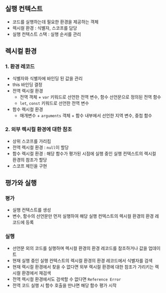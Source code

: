 ## 실행 컨텍스트

- 코드를 실행하는데 필요한 환경을 제공하는 객체
- 렉시컬 환경 : 식별자, 스코프를 담당
- 실행 컨텍스트 스택 : 실행 순서를 관리

## 렉시컬 환경

### 1. 환경 레코드

- 식별자와 식별자에 바인딩 된 값을 관리
- this 바인딩 결정
- 전역 렉시컬 환경
  - 전역 객체 + `var` 키워드로 선언한 전역 변수, 함수 선언문으로 정의된 전역 함수
  - `let`, `const` 키워드로 선언한 전역 변수
- 함수 렉시컬 환경
  - 매개변수 + `arguments` 객체 + 함수 내부에서 선언한 지역 변수, 중첩 함수

### 2. 외부 렉시컬 환경에 대한 참조

- 상위 스코프를 가리킴
- 전역 렉시컬 환경 : `null`이 할당
- 함수 렉시컬 환경 : 해당 함수가 평가된 시점에 실행 중인 실행 컨텍스트의 렉시컬 환경의 참조가 할당
- 스코프 체인을 구현

## 평가와 실행

### 평가

- 실행 컨텍스트를 생성
- 변수, 함수의 선언문만 먼저 실행하여 해당 실행 컨텍스트의 렉시컬 환경의 환경 레코드에 등록

### 실행

- 선언문 외의 코드를 실행하며 렉시컬 환경의 환경 레코드를 참조하거나 값을 업데이트
- 현재 실행 중인 실행 컨텍스트의 렉시컬 환경의 환경 레코드에서 식별자를 검색
- 현재 렉시컬 환경에서 찾을 수 없다면 외부 렉시컬 환경에 대한 참조가 가리키는 렉시컬 환경에서 재검색
- 전역 렉시컬 환경에서도 검색할 수 없다면 `Reference Error`
- 전역 코드 실행 시 함수 호출을 만나면 해당 함수 평가 시작
